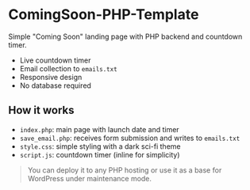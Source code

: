 # ComingSoon-PHP-Template
Simple "Coming Soon" landing page with PHP backend and countdown timer.

- Live countdown timer  
- Email collection to `emails.txt`  
- Responsive design  
- No database required  

## How it works
- `index.php`: main page with launch date and timer
- `save_email.php`: receives form submission and writes to `emails.txt`
- `style.css`: simple styling with a dark sci-fi theme
- `script.js`: countdown timer (inline for simplicity)

> You can deploy it to any PHP hosting or use it as a base for WordPress under maintenance mode.
